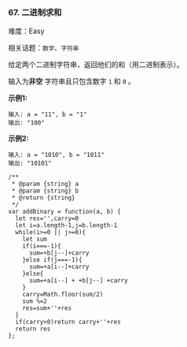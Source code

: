 ### 67. 二进制求和

难度：Easy

相关话题：`数学`、`字符串`

给定两个二进制字符串，返回他们的和（用二进制表示）。



输入为**非空** 字符串且只包含数字 `1` 和 `0` 。



**示例1:** 



```
输入: a = "11", b = "1"
输出: "100"
```


**示例2:** 



```
输入: a = "1010", b = "1011"
输出: "10101"
```

```
/**
 * @param {string} a
 * @param {string} b
 * @return {string}
 */
var addBinary = function(a, b) {
  let res='',carry=0
  let i=a.length-1,j=b.length-1
  while(i>=0 || j>=0){
    let sum
    if(i===-1){
      sum=+b[j--]+carry
    }else if(j===-1){
      sum=+a[i--]+carry
    }else{
      sum=+a[i--] + +b[j--] +carry
    }
    carry=Math.floor(sum/2)
    sum %=2
    res=sum+''+res
  }
  if(carry>0)return carry+''+res
  return res
};
```

